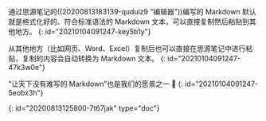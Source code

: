 通过思源笔记的((20200813183139-quduiz9 "编辑器"))编写的 Markdown 默认就是格式化好的、符合标准语法的 Markdown 文本，可以直接复制然后粘贴到其他地方。
{: id="20210104091247-key5b1y"}

从其他地方（比如网页、Word、Excel）复制后也可以直接在思源笔记中进行粘贴，复制的内容会自动转换为 Markdown 文本。
{: id="20210104091247-47k3w0e"}

“让天下没有难写的 Markdown”也是我们的愿景之一 🤣
{: id="20210104091247-5eobx3h"}


{: id="20200813125800-7t67jak" type="doc"}
